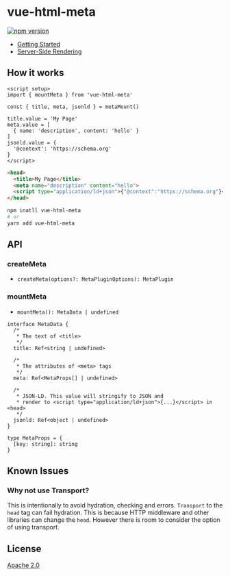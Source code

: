 # vue-html-meta

[![npm version](https://badge.fury.io/js/vue-html-meta.svg)](https://badge.fury.io/js/vue-html-meta)

- [Getting Started](docs/guide/getting-started.md)
- [Server-Side Rendering](docs/guide/server-side-rendering.md)

## How it works

```vue
<script setup>
import { mountMeta } from 'vue-html-meta'

const { title, meta, jsonld } = metaMount()

title.value = 'My Page'
meta.value = [
  { name: 'description', content: 'hello' }
]
jsonld.value = {
  '@context': 'https://schema.org'
}
</script>
```

```html
<head>
  <title>My Page</title>
  <meta name="description" content="hello">
  <script type="application/ld+json">{"@context":"https://schema.org"}</script>
</head>
```

```sh
npm inatll vue-html-meta
# or
yarn add vue-html-meta
```

## API

### createMeta

- `createMeta(options?: MetaPluginOptions): MetaPlugin`

### mountMeta

- `mountMeta(): MetaData | undefined`

```
interface MetaData {
  /*
   * The text of <title>
   */
  title: Ref<string | undefined>

  /*
   * The attributes of <meta> tags
   */
  meta: Ref<MetaProps[] | undefined>

  /*
   * JSON-LD. This value will stringify to JSON and
   * render to <script type="application/ld+json">{...}</script> in <head>
   */
  jsonld: Ref<object | undefined>
}

type MetaProps = {
  [key: string]: string
}
```

## Known Issues

### Why not use Transport?

This is intentionally to avoid hydration, checking and errors.
`Transport` to the` head` tag can fail hydration.
This is because HTTP middleware and other libraries can change the `head`.
However there is room to consider the option of using transport.

## License

[Apache 2.0](./LICENSE)

